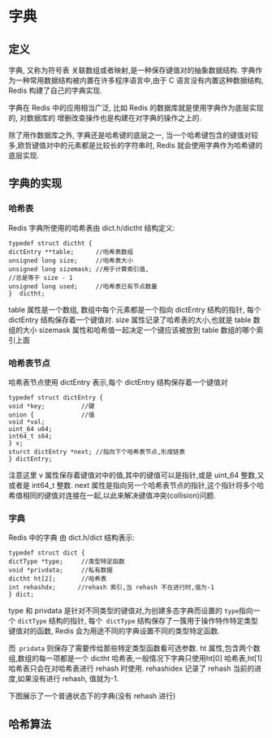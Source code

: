 # 字典

## 定义
字典, 又称为符号表 关联数组或者映射,是一种保存键值对的抽象数据结构.
字典作为一种常用数据结构被内置在许多程序语言中,由于 C 语言没有内置这种数据结构, Redis 构建了自己的字典实现.

字典在 Redis 中的应用相当广泛, 比如 Redis 的数据库就是使用字典作为底层实现的, 对数据库的 增删改查操作也是构建在对字典的操作之上的.

除了用作数据库之外, 字典还是哈希键的底层之一, 当一个哈希键包含的键值对较多,欧哲键值对中的元素都是比较长的字符串时, Redis 就会使用字典作为哈希键的底层实现.

## 字典的实现

### 哈希表
Redis 字典所使用的哈希表由 dict.h/dictht 结构定义:

    typedef struct dictht {
    dictEntry **table;      //哈希表数组
    unsigned long size;     //哈希表大小
    unsigned long sizemask; //用于计算索引值,
    //总是等于 size - 1
    unsigned long used;     //哈希表已有节点数量
    }  dictht;
    
table 属性是一个数组, 数组中每个元素都是一个指向 dictEntry 结构的指针, 每个 dictEntry 结构保存着一个键值对.
size 属性记录了哈希表的大小,也就是 table 数组的大小
sizemask 属性和哈希值一起决定一个键应该被放到 table 数组的哪个索引上面

### 哈希表节点
哈希表节点使用 dictEntry 表示,每个 dictEntry 结构保存着一个键值对

    typedef struct dictEntry {
    void *key;          //键
    union {             //值
    void *val;
    uint_64 u64;
    int64_t s64;
    } v;                    
    sturct dictEntry *next; //指向下个哈希表节点,形成链表
    } dictEntry;
注意这里 v 属性保存着键值对中的值,其中的键值可以是指针,或是 uint_64 整数,又或者是 int64_t 整数.
next 属性是指向另一个哈希表节点的指针,这个指针将多个哈希值相同的键值对连接在一起,以此来解决键值冲突(collision)问题.

### 字典
Redis 中的字典 由 dict.h/dict 结构表示:

    typedef struct dict {
    dictType *type;     //类型特定函数
    void *privdata;     //私有数据
    dictht ht[2];       //哈希表
    int rehashdx;      //rehash 索引,当 rehash 不在进行时,值为-1
    } dict;
    
type 和 privdata 是针对不同类型的键值对,为创建多态字典而设置的
`type`指向一个 `dictType` 结构的指针, 每个` dictType` 结构保存了一簇用于操作特作特定类型键值对的函数, Redis 会为用途不同的字典设置不同的类型特定函数.

而` pridata` 则保存了需要传给那些特定类型函数看可选参数.
ht 属性,包含两个数组,数组的每一项都是一个 dictht 哈希表,一般情况下字典只使用ht[0] 哈希表,ht[1]哈希表只会在对哈希表进行 rehash 时使用.
rehashidex 记录了 rehash 当前的进度,如果没有进行 rehash, 值就为-1.

下图展示了一个普通状态下的字典(没有 rehash 进行)

## 哈希算法
